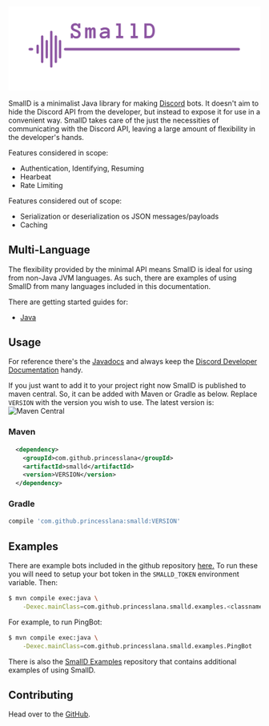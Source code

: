 
![SmallD](logo.png)

SmallD is a minimalist Java library for making [Discord](https://discordapp.com) bots.
It doesn't aim to hide the Discord API from the developer, but instead to expose it for
use in a convenient way.
SmallD takes care of the just the necessities of communicating with the Discord API, leaving
a large amount of flexibility in the developer's hands.

Features considered in scope:

* Authentication, Identifying, Resuming
* Hearbeat
* Rate Limiting

Features considered out of scope:

* Serialization or deserialization os JSON messages/payloads
* Caching

## Multi-Language

The flexibility provided by the minimal API means SmallD is ideal for using from non-Java JVM
languages.
As such, there are examples of using SmallD from many languages included in this documentation.

There are getting started guides for:

* [Java](getting_started/java.md)

## Usage

For reference there's the [Javadocs](https://www.javadoc.io/doc/com.github.princesslana/smalld) and
always keep the [Discord Developer Documentation](https://discordapp.com/developers/docs/intro) handy.

If you just want to add it to your project right now SmallD is published to maven central.
So, it can be added with Maven or Gradle as below.
Replace `VERSION` with the version you wish to use.
The latest version is: ![Maven Central](https://img.shields.io/maven-central/v/com.github.princesslana/smalld.svg)

### Maven

```xml
  <dependency>
    <groupId>com.github.princesslana</groupId>
    <artifactId>smalld</artifactId>
    <version>VERSION</version>
  </dependency>
```

### Gradle

```groovy
compile 'com.github.princesslana:smalld:VERSION'
```

## Examples

There are example bots included in the github repository
[here.](https://github.com/princesslana/smalld/tree/master/src/main/java/com/github/princesslana/smalld/examples)
To run these you will need to setup your bot token in the `SMALLD_TOKEN` environment variable.
Then:

```bash
$ mvn compile exec:java \
    -Dexec.mainClass=com.github.princesslana.smalld.examples.<classname>
```

For example, to run PingBot:

```bash
$ mvn compile exec:java \
    -Dexec.mainClass=com.github.princesslana.smalld.examples.PingBot
```

There is also the [SmallD Examples](https://github.com/princesslana/smalld-examples) repository
that contains additional examples of using SmallD.

## Contributing

Head over to the [GitHub](https://github.com/princesslana/smalld).

